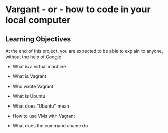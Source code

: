 # Vargant - or - how to code in your local computer

## Learning Objectives

At the end of this project, you are expected to be able to explain to anyone, without the help of Google

* What is a virtual machine

* What is Vagrant

* Who wrote Vagrant

* What is Ubuntu

* What does “Ubuntu” mean

* How to use VMs with Vagrant

* What does the command uname do
